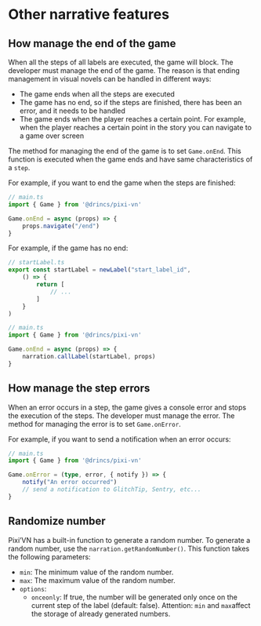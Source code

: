 # Other narrative features

## How manage the end of the game

When all the steps of all labels are executed, the game will block. The developer must manage the end of the game. The reason is that ending management in visual novels can be handled in different ways:

- The game ends when all the steps are executed
- The game has no end, so if the steps are finished, there has been an error, and it needs to be handled
- The game ends when the player reaches a certain point. For example, when the player reaches a certain point in the story you can navigate to a game over screen

The method for managing the end of the game is to set `Game.onEnd`. This function is executed when the game ends and have same characteristics of a `step`.

For example, if you want to end the game when the steps are finished:

```typescript
// main.ts
import { Game } from '@drincs/pixi-vn'

Game.onEnd = async (props) => {
    props.navigate("/end")
}
```

For example, if the game has no end:

```typescript
// startLabel.ts
export const startLabel = newLabel("start_label_id",
    () => {
        return [
            // ...
        ]
    }
)
```

```typescript
// main.ts
import { Game } from '@drincs/pixi-vn'

Game.onEnd = async (props) => {
    narration.callLabel(startLabel, props)
}
```

## How manage the step errors

When an error occurs in a step, the game gives a console error and stops the execution of the steps. The developer must manage the error. The method for managing the error is to set `Game.onError`.

For example, if you want to send a notification when an error occurs:

```typescript
// main.ts
import { Game } from '@drincs/pixi-vn'

Game.onError = (type, error, { notify }) => {
    notify("An error occurred")
    // send a notification to GlitchTip, Sentry, etc...
}
```

## Randomize number

Pixi’VN has a built-in function to generate a random number. To generate a random number, use the `narration.getRandomNumber()`. This function takes the following parameters:

- `min`: The minimum value of the random number.
- `max`: The maximum value of the random number.
- `options`:
  - `onceonly`: If true, the number will be generated only once on the current step of the label (default: false). Attention: `min` and `max`affect the storage of already generated numbers.
